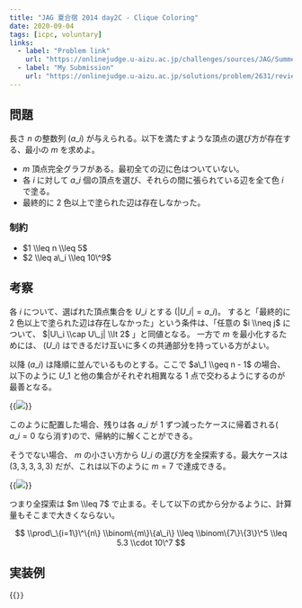 ```yaml
---
title: "JAG 夏合宿 2014 day2C - Clique Coloring"
date: 2020-09-04
tags: [icpc, voluntary]
links:
  - label: "Problem link"
    url: "https://onlinejudge.u-aizu.ac.jp/challenges/sources/JAG/Summer/2631?year=2014"
  - label: "My Submission"
    url: "https://onlinejudge.u-aizu.ac.jp/solutions/problem/2631/review/4816018/misteer/C++14"
---
```


## 問題

長さ $n$ の整数列 $(a\_i)$ が与えられる。以下を満たすような頂点の選び方が存在する、最小の $m$ を求めよ。

- $m$ 頂点完全グラフがある。最初全ての辺に色はついていない。
- 各 $i$ に対して $a\_i$ 個の頂点を選び、それらの間に張られている辺を全て色 $i$ で塗る。
- 最終的に 2 色以上で塗られた辺は存在しなかった。

### 制約

- $1 \\leq n \\leq 5$
- $2 \\leq a\_i \\leq 10\^9$

## 考察

各 $i$ について、選ばれた頂点集合を $U\_i$ とする ($|U\_i| = a\_i$)。
すると「最終的に 2 色以上で塗られた辺は存在しなかった」という条件は、「任意の $i \\neq j$ について、 $|U\_i \\cap U\_j| \\lt 2$ 」と同値となる。
一方で $m$ を最小化するためには、 $(U\_i)$ はできるだけ互いに多くの共通部分を持っている方がよい。

以降 $(a\_i)$ は降順に並んでいるものとする。ここで $a\_1 \\geq n - 1$ の場合、以下のように $U\_1$ と他の集合がそれぞれ相異なる 1 点で交わるようにするのが最善となる。

{{<image src="0.png">}}

このように配置した場合、残りは各 $a\_i$ が 1 ずつ減ったケースに帰着される( $a\_i = 0$ なら消す)ので、帰納的に解くことができる。

そうでない場合、 $m$ の小さい方から $U\_i$ の選び方を全探索する。最大ケースは $(3, 3, 3, 3, 3)$ だが、これは以下のように $m = 7$ で達成できる。

{{<image src="1.png">}}

つまり全探索は $m \\leq 7$ で止まる。そして以下の式から分かるように、計算量もそこまで大きくならない。

$$
\\prod\_\{i=1\}\^\{n\} \\binom\{m\}\{a\_i\} \\leq \\binom\{7\}\{3\}\^5 \\leq 5.3 \\cdot 10\^7
$$

## 実装例

{{<code file="0.cpp" language="cpp">}}
